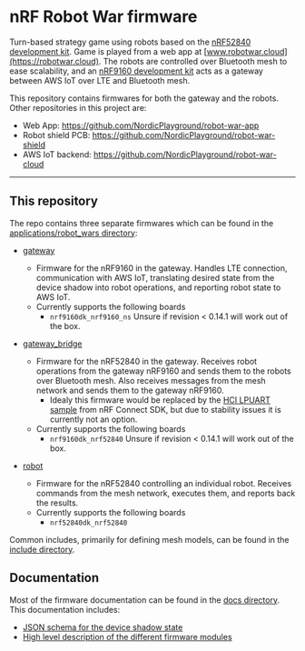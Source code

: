 # nRF Robot War firmware
 
Turn-based strategy game using robots based on the [nRF52840 development kit](https://www.nordicsemi.com/Products/Development-hardware/nrf52840-dk). Game is played from a web app at [www.robotwar.cloud](https://robotwar.cloud). The robots are controlled over Bluetooth mesh to ease scalability, and an [nRF9160 development kit](https://www.nordicsemi.com/Products/Development-hardware/nrf9160-dk) acts as a gateway between AWS IoT over LTE and Bluetooth mesh.

This repository contains firmwares for both the gateway and the robots. Other repositories in this project are:
- Web App: https://github.com/NordicPlayground/robot-war-app
- Robot shield PCB: https://github.com/NordicPlayground/robot-war-shield
- AWS IoT backend: https://github.com/NordicPlayground/robot-war-cloud

-------------------
## This repository

The repo contains three separate firmwares which can be found in the [applications/robot_wars directory](/applications/robot_wars/):
- [gateway](/applications/robot_wars/gateway/)
  - Firmware for the nRF9160 in the gateway. Handles LTE connection, communication with AWS IoT, translating desired state from the device shadow into robot operations, and reporting robot state to AWS IoT.
  - Currently supports the following boards
    - ```nrf9160dk_nrf9160_ns``` Unsure if revision < 0.14.1 will work out of the box.
  
- [gateway_bridge](/applications/robot_wars/gateway_bridge/)
  - Firmware for the nRF52840 in the gateway. Receives robot operations from the gateway nRF9160 and sends them to the robots over Bluetooth mesh. Also receives messages from the mesh network and sends them to the gateway nRF9160.
    - Idealy this firmware would be replaced by the [HCI LPUART sample](https://developer.nordicsemi.com/nRF_Connect_SDK/doc/latest/nrf/samples/bluetooth/hci_lpuart/README.html) from nRF Connect SDK, but due to stability issues it is currently not an option.
  - Currently supports the following boards
    - ```nrf9160dk_nrf52840``` Unsure if revision < 0.14.1 will work out of the box.

- [robot](/applications/robot_wars/robot/)
  - Firmware for the nRF52840 controlling an individual robot. Receives commands from the mesh network, executes them, and reports back the results. 
  - Currently supports the following boards
    - ```nrf52840dk_nrf52840```

Common includes, primarily for defining mesh models, can be found in the [include directory](/include/).

## Documentation
Most of the firmware documentation can be found in the [docs directory](/docs). This documentation includes:
- [JSON schema for the device shadow state](/docs/gw_state_schema.json) 
- [High level description of the different firmware modules](/docs/nRF_Robot_war_firmware_module_description.md)
